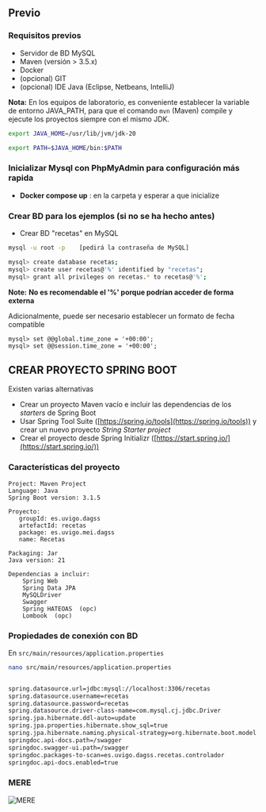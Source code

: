 ## Previo

### Requisitos previos

- Servidor de BD MySQL
- Maven (versión > 3.5.x)
- Docker
- (opcional) GIT
- (opcional) IDE Java (Eclipse, Netbeans, IntelliJ)

**Nota:** En los equipos de laboratorio, es conveniente establecer la variable de entorno JAVA_PATH, para que el comando `mvn` (Maven) compile y ejecute los proyectos siempre con el mismo JDK.

```sh
export JAVA_HOME=/usr/lib/jvm/jdk-20

export PATH=$JAVA_HOME/bin:$PATH
```

### Inicializar Mysql con PhpMyAdmin para configuración más rapida

- **Docker compose up** : en la carpeta y esperar a que inicialize

### Crear BD para los ejemplos (si no se ha hecho antes)

- Crear BD "recetas" en MySQL
  
```sh
mysql -u root -p    [pedirá la contraseña de MySQL]

mysql> create database recetas; 
mysql> create user recetas@'%' identified by "recetas";
mysql> grant all privileges on recetas.* to recetas@'%';

```
**Note:** **No es recomendable el '%' porque podrían acceder de forma externa**

Adicionalmente, puede ser necesario establecer un formato de fecha compatible

```
mysql> set @@global.time_zone = '+00:00';
mysql> set @@session.time_zone = '+00:00';
```

## CREAR PROYECTO SPRING BOOT

Existen varias alternativas

- Crear un proyecto Maven vacío e incluir las dependencias de los _starters_ de Spring Boot
- Usar Spring Tool Suite ([https://spring.io/tools](https://spring.io/tools)) y crear un nuevo proyecto _String Starter project_
- Crear el proyecto desde Spring Initializr ([https://start.spring.io/](https://start.spring.io/))

### Características del proyecto

```
Project: Maven Project
Language: Java
Spring Boot version: 3.1.5

Proyecto:
   groupId: es.uvigo.dagss
   artefactId: recetas
   package: es.uvigo.mei.dagss
   name: Recetas

Packaging: Jar
Java version: 21

Dependencias a incluir:
    Spring Web
    Spring Data JPA
    MySQLDriver
    Swagger
    Spring HATEOAS  (opc)
    Lombook  (opc)
```

### Propiedades de conexión con BD

En `src/main/resources/application.properties`

```sh
nano src/main/resources/application.properties


spring.datasource.url=jdbc:mysql://localhost:3306/recetas
spring.datasource.username=recetas
spring.datasource.password=recetas
spring.datasource.driver-class-name=com.mysql.cj.jdbc.Driver
spring.jpa.hibernate.ddl-auto=update
spring.jpa.properties.hibernate.show_sql=true
spring.jpa.hibernate.naming.physical-strategy=org.hibernate.boot.model.naming.PhysicalNamingStrategyStandardImplle
springdoc.api-docs.path=/swagger
springdoc.swagger-ui.path=/swagger
springdoc.packages-to-scan=es.uvigo.dagss.recetas.controlador
springdoc.api-docs.enabled=true
```

###   MERE   ###
![MERE](https://github.com/DeTiveNC/DAGSS-SpringProject/assets/116792124/8455bbd9-5e47-4c6b-b5a4-e6c7b28381e2)

